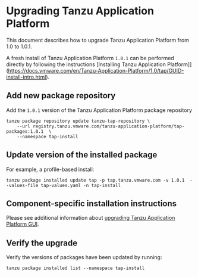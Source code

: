 # Upgrading Tanzu Application Platform

This document describes how to upgrade Tanzu Application Platform from 1.0 to 1.0.1.

A fresh install of Tanzu Application Platform `1.0.1` can be performed directly by following the instructions [Installing Tanzu Application Platform]](https://docs.vmware.com/en/Tanzu-Application-Platform/1.0/tap/GUID-install-intro.html).

## Add new package repository

Add the `1.0.1` version of the Tanzu Application Platform package repository

```
tanzu package repository update tanzu-tap-repository \
    --url registry.tanzu.vmware.com/tanzu-application-platform/tap-packages:1.0.1  \
    --namespace tap-install
```

## Update version of the installed package

For example, a profile-based install:
```
tanzu package installed update tap -p tap.tanzu.vmware.com -v 1.0.1  --values-file tap-values.yaml -n tap-install
```

## Component-specific installation instructions

Please see additional information about [upgrading Tanzu Application Platform GUI](tap-gui/upgrades.html).

## Verify the upgrade

Verify the versions of packages have been updated by running:

```
tanzu package installed list --namespace tap-install
```